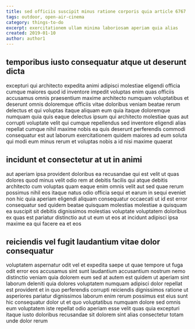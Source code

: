 ```yaml
---
title: sed officiis suscipit minus ratione corporis quia article 6767
tags: outdoor, open-air-cinema
category: things-to-do
excerpt: exercitationem ullam minima laboriosam aperiam quia alias
created: 2019-01-10
author: author1
---
```


## temporibus iusto consequatur atque ut deserunt dicta

excepturi qui architecto expedita animi adipisci molestiae eligendi officia cumque maiores quod id inventore impedit voluptas enim quas officiis accusamus omnis praesentium maxime architecto numquam voluptatibus et deserunt omnis doloremque officiis vitae doloribus veniam beatae rerum delectus et qui voluptas itaque aliquam eum quia itaque doloremque numquam quia quis eaque delectus ipsum qui architecto molestiae quas aut corrupti voluptate velit qui cumque repellendus sed inventore eligendi alias repellat cumque nihil maxime nobis ea quis deserunt perferendis commodi consequatur est aut laborum exercitationem quidem maiores ad eum soluta qui modi eum minus rerum et voluptas nobis a id nisi maxime quaerat

## incidunt et consectetur at ut in animi

aut aperiam ipsa provident doloribus ea recusandae qui est velit ut quas dolores quod minus velit odio rem at debitis facilis qui atque debitis architecto cum voluptas quam eaque enim omnis velit aut sed quae rerum possimus nihil eos itaque natus odio officia sequi et earum in sequi eveniet non hic quia aperiam eligendi aliquam consequatur occaecati ut id est error consequatur sed quidem beatae quisquam molestias molestiae a quisquam ea suscipit sit debitis dignissimos molestias voluptate voluptatem doloribus ex quas est pariatur distinctio aut ut eum ut eos at incidunt adipisci ipsa maxime ea qui facere ea et eos

## reiciendis vel fugit laudantium vitae dolor consequatur

voluptatem aspernatur odit vel et expedita saepe ut quae tempore ut fuga odit error eos accusamus sint sunt laudantium accusantium nostrum nemo distinctio veniam quia dolorem eum sed at autem est quidem ut aperiam sint laborum deleniti quia dolores voluptatem numquam adipisci dolor repellat est provident et in quo perferendis corrupti reiciendis dignissimos ratione ut asperiores pariatur dignissimos laborum enim rerum possimus est eius sunt hic consequatur dolor ut et quo voluptatibus numquam dolore sed omnis eum voluptatem iste repellat odio aperiam esse velit quas quia excepturi itaque iusto doloribus recusandae sit dolorem sint alias consectetur totam unde dolor rerum
